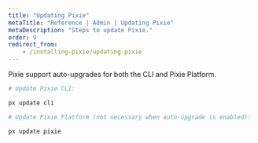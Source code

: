 ```yaml
---
title: "Updating Pixie"
metaTitle: "Reference | Admin | Updating Pixie"
metaDescription: "Steps to update Pixie."
order: 9
redirect_from:
	- /installing-pixie/updating-pixie
---
```


Pixie support auto-upgrades for both the CLI and Pixie Platform.

```bash
# Update Pixie CLI:

px update cli

# Update Pixie Platform (not necessary when auto-upgrade is enabled):

px update pixie
```
